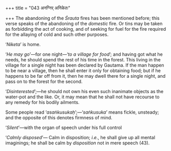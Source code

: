 +++
title = "043 अनग्निर् अनिकेतः"

+++
The abandoning of the *Śrauta* fires has been mentioned before; this
verse speaks of the abandoning of the *domestic* fire. Or tins may be
taken as forbidding the act of cooking, and of seeking for fuel for the
fire required for the allaying of cold and such other purposes.

‘*Niketa*’ is home.

‘*He may go*’—for one night—‘*to* *a village for food*’; and having got
what he needs, he should spend the rest of his time in the forest. This
living in the village for a single night has been declared by Gautama.
If the man happen to be near a village, then he shall enter it only for
obtaining food; but if he happens to be far off from it, then he may
dwell there for a single night, and pass on to the forest for the
second.

‘*Disinterested*’;—he should not own his even such inanimate objects as
the water-pot and the like. Or, it may mean that he shall not have
recourse to any remedy for his bodily ailments.

Some people read ‘*asaṅkusukaḥ*’;—‘*saṅkusuka*’ means fickle, unsteady;
and the opposite of this denotes firmness of mind.

‘*Silent*’—with the organ of speech under his full control

‘*Calmly disposed*’— Calm in disposition; *i.e*., he shall give up all
mental imaginings; he shall be calm by *disposition* not in mere speech
(43).


